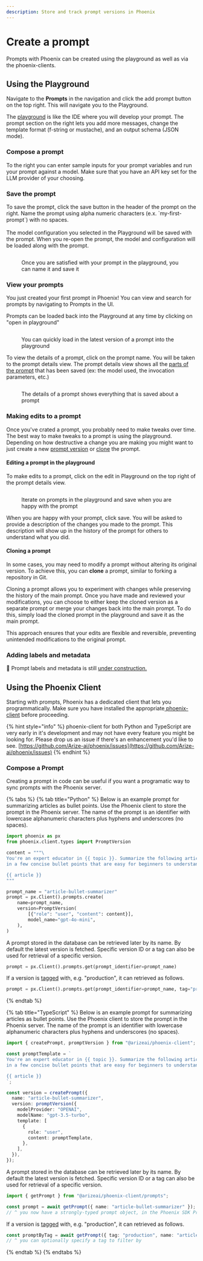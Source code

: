 ```yaml
---
description: Store and track prompt versions in Phoenix
---
```


# Create a prompt

Prompts with Phoenix can be created using the playground as well as via the phoenix-clients.

## Using the Playground

Navigate to the **Prompts** in the navigation and click the add prompt button on the top right. This will navigate you to the Playground.&#x20;

The [playground](../overview-prompts/prompt-playground.md) is like the IDE where you will develop your prompt. The prompt section on the right lets you add more messages, change the template format (f-string or mustache), and an output schema (JSON mode).

### Compose a prompt

To the right you can enter sample inputs for your prompt variables and run your prompt against a model. Make sure that you have an API key set for the LLM provider of your choosing.

### Save the prompt

To save the prompt, click the save button in the header of the prompt on the right. Name the prompt using alpha numeric characters (e.x. \`my-first-prompt\`) with no spaces. \
\
The model configuration you selected in the Playground will be saved with the prompt. When you re-open the prompt, the model and configuration will be loaded along with the prompt.

<figure><img src="https://storage.googleapis.com/arize-phoenix-assets/assets/images/create_prompt.png" alt=""><figcaption><p>Once you are satisfied with your prompt in the playground, you can name it and save it</p></figcaption></figure>

### View your prompts

You just created your first prompt in Phoenix! You can view and search for prompts by navigating to Prompts in the UI.&#x20;

Prompts can be loaded back into the Playground at any time by clicking on "open in playground"

<figure><img src="https://storage.googleapis.com/arize-phoenix-assets/assets/images/open_prompt.gif" alt=""><figcaption><p>You can quickly load in the latest version of a prompt into the playground</p></figcaption></figure>



To view the details of a prompt, click on the prompt name. You will be taken to the prompt details view. The prompt details view shows all the [parts of the prompt](https://app.gitbook.com/s/fqGNxHHFrgwnCxgUBNsJ/prompt-engineering/prompts-concepts#prompt) that has been saved (ex: the model used, the invocation parameters, etc.)

<figure><img src="https://storage.googleapis.com/arize-phoenix-assets/assets/images/prompt_details.png" alt=""><figcaption><p>The details of a prompt shows everything that is saved about a prompt</p></figcaption></figure>



### Making edits to a prompt

Once you've crated a prompt, you probably need to make tweaks over time. The best way to make tweaks to a prompt is using the playground.  Depending on how destructive a change you are making you might want to just create a new [prompt version](https://app.gitbook.com/s/fqGNxHHFrgwnCxgUBNsJ/prompt-engineering/prompts-concepts#prompt-version) or [clone](create-a-prompt.md#cloning-a-prompt) the prompt.

#### Editing a prompt in the playground

To make edits to a prompt, click on the edit in Playground on the top right of the prompt details view.

<figure><img src="https://storage.googleapis.com/arize-phoenix-assets/assets/images/prompt_edit.gif" alt=""><figcaption><p>Iterate on prompts in the playground and save when you are happy with the prompt</p></figcaption></figure>

When you are happy with your prompt, click save. You will be asked to provide a description of the changes you made to the prompt. This description will show up in the history of the prompt for others to understand what you did.

#### Cloning a prompt

In some cases, you may need to modify a prompt without altering its original version. To achieve this, you can **clone** a prompt, similar to forking a repository in Git.

Cloning a prompt allows you to experiment with changes while preserving the history of the main prompt. Once you have made and reviewed your modifications, you can choose to either keep the cloned version as a separate prompt or merge your changes back into the main prompt. To do this, simply load the cloned prompt in the playground and save it as the main prompt.

This approach ensures that your edits are flexible and reversible, preventing unintended modifications to the original prompt.

### Adding labels and metadata

:construction: Prompt labels and metadata is still [under construction.](https://github.com/Arize-ai/phoenix/issues/6290)

## Using the Phoenix Client

Starting with prompts, Phoenix has a dedicated client that lets you programmatically. Make sure you have installed the appropriate[ phoenix-client](../../#packages) before proceeding.

{% hint style="info" %}
phoenix-client for both Python and TypeScript are very early in it's development and may not have every feature you might be looking for. Please drop us an issue if there's an enhancement you'd like to see. [https://github.com/Arize-ai/phoenix/issues](https://github.com/Arize-ai/phoenix/issues)
{% endhint %}

### Compose a Prompt

Creating a prompt in code can be useful if you want a programatic way to sync prompts with the Phoenix server.

{% tabs %}
{% tab title="Python" %}
Below is an example prompt for summarizing articles as bullet points. Use the Phoenix client to store the prompt in the Phoenix server. The name of the prompt is an identifier with lowercase alphanumeric characters plus hyphens and underscores (no spaces).

```python
import phoenix as px
from phoenix.client.types import PromptVersion

content = """\
You're an expert educator in {{ topic }}. Summarize the following article
in a few concise bullet points that are easy for beginners to understand.

{{ article }}
"""

prompt_name = "article-bullet-summarizer"
prompt = px.Client().prompts.create(
    name=prompt_name,
    version=PromptVersion(
        [{"role": "user", "content": content}],
        model_name="gpt-4o-mini",
    ),
)
```

A prompt stored in the database can be retrieved later by its name. By default the latest version is fetched. Specific version ID or a tag can also be used for retrieval of a specific version.

```python
prompt = px.Client().prompts.get(prompt_identifier=prompt_name)
```

If a version is [tagged](tag-a-prompt.md) with, e.g. "production", it can retrieved as follows.

```python
prompt = px.Client().prompts.get(prompt_identifier=prompt_name, tag="production")
```
{% endtab %}

{% tab title="TypeScript" %}
Below is an example prompt for summarizing articles as bullet points. Use the Phoenix client to store the prompt in the Phoenix server. The name of the prompt is an identifier with lowercase alphanumeric characters plus hyphens and underscores (no spaces).

```typescript
import { createPrompt, promptVersion } from "@arizeai/phoenix-client";

const promptTemplate = `
You're an expert educator in {{ topic }}. Summarize the following article
in a few concise bullet points that are easy for beginners to understand.

{{ article }}
`;

const version = createPrompt({
  name: "article-bullet-summarizer",
  version: promptVersion({
    modelProvider: "OPENAI",
    modelName: "gpt-3.5-turbo",
    template: [
      {
        role: "user",
        content: promptTemplate,
      },
    ],
  }),
});
```

A prompt stored in the database can be retrieved later by its name. By default the latest version is fetched. Specific version ID or a tag can also be used for retrieval of a specific version.

```typescript
import { getPrompt } from "@arizeai/phoenix-client/prompts";

const prompt = await getPrompt({ name: "article-bullet-summarizer" });
// ^ you now have a strongly-typed prompt object, in the Phoenix SDK Prompt type
```

If a version is [tagged](tag-a-prompt.md) with, e.g. "production",  it can retrieved as follows.

```typescript
const promptByTag = await getPrompt({ tag: "production", name: "article-bullet-summarizer" });
// ^ you can optionally specify a tag to filter by
```
{% endtab %}
{% endtabs %}

